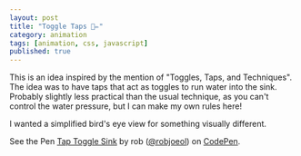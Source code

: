 ```yaml
---
layout: post
title: "Toggle Taps 💫✏️"
category: animation
tags: [animation, css, javascript]
published: true
---
```


This is an idea inspired by the mention of "Toggles, Taps, and Techniques". The idea was to have taps that act as toggles to run water into the sink. Probably slightly less practical than the usual technique, as you can't control the water pressure, but I can make my own rules here!

I wanted a simplified bird's eye view for something visually different.

<p data-height="500" data-theme-id="light" data-slug-hash="KemJOo" data-default-tab="result" data-user="robjoeol" data-embed-version="2" data-pen-title=" Tap Toggle Sink" class="codepen">See the Pen <a href="https://codepen.io/robjoeol/pen/KemJOo/"> Tap Toggle Sink</a> by rob (<a href="https://codepen.io/robjoeol">@robjoeol</a>) on <a href="https://codepen.io">CodePen</a>.</p>
<script async src="https://static.codepen.io/assets/embed/ei.js"></script>
